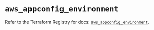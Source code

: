# `aws_appconfig_environment`

Refer to the Terraform Registry for docs: [`aws_appconfig_environment`](https://registry.terraform.io/providers/hashicorp/aws/5.96.0/docs/resources/appconfig_environment).

